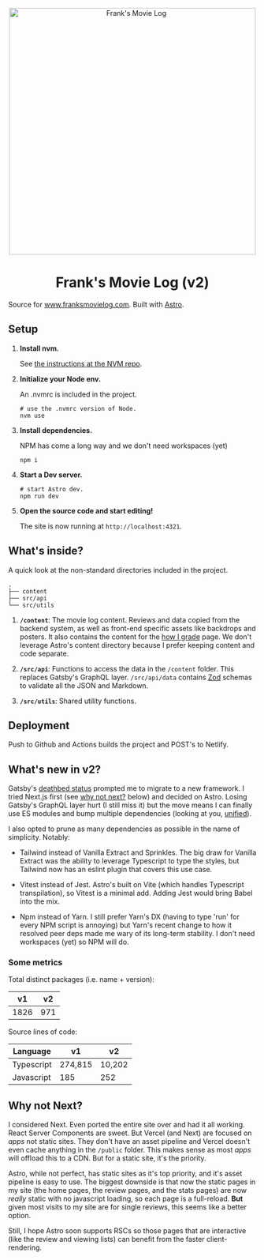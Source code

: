 <p align="center">
  <a href="https://www.franksmovielog.com">
    <img alt="Frank's Movie Log" src="https://www.franksmovielog.com/assets/default_og.jpg" width="500" />
  </a>
</p>
<h1 align="center">
  Frank's Movie Log (v2)
</h1>

Source for www.franksmovielog.com. Built with [Astro](https://astro.build/).

## Setup

1.  **Install nvm.**

    See [the instructions at the NVM repo](https://github.com/nvm-sh/nvm#installing-and-updating).

1.  **Initialize your Node env.**

    An .nvmrc is included in the project.

    ```shell
    # use the .nvmrc version of Node.
    nvm use
    ```

1.  **Install dependencies.**

    NPM has come a long way and we don't need workspaces (yet)

    ```shell
    npm i
    ```

1.  **Start a Dev server.**

    ```shell
    # start Astro dev.
    npm run dev
    ```

1.  **Open the source code and start editing!**

    The site is now running at `http://localhost:4321`.

## What's inside?

A quick look at the non-standard directories included in the project.

    .
    ├── content
    ├── src/api
    └── src/utils

1.  **`/content`**: The movie log content. Reviews and data copied from the backend system, as well as front-end specific assets like backdrops and posters. It also contains the content for the [how I grade](https://www.franksmovielog.com/how-i-grade/) page. We don't leverage Astro's content directory because I prefer keeping content and code separate.

1.  **`/src/api`**: Functions to access the data in the `/content` folder. This replaces Gatsby's GraphQL layer. `/src/api/data` contains [Zod](https://zod.dev/) schemas to validate all the JSON and Markdown.

1.  **`/src/utils`**: Shared utility functions.

## Deployment

Push to Github and Actions builds the project and POST's to Netlify.

## What's new in v2?

Gatsby's [deathbed status](https://github.com/gatsbyjs/gatsby/commits/master/) prompted me to migrate to a new framework. I tried Next.js first (see [why not next?](#why-not-next) below) and decided on Astro. Losing Gatsby's GraphQL layer hurt (I still miss it) but the move means I can finally use ES modules and bump multiple dependencies (looking at you, [unified](https://github.com/unifiedjs/unified)).

I also opted to prune as many dependencies as possible in the name of simplicity. Notably:

- Tailwind instead of Vanilla Extract and Sprinkles. The big draw for Vanilla Extract was the ability to leverage Typescript to type the styles, but Tailwind now has an eslint plugin that covers this use case.

- Vitest instead of Jest. Astro's built on Vite (which handles Typescript transpilation), so Vitest is a minimal add. Adding Jest would bring Babel into the mix.

- Npm instead of Yarn. I still prefer Yarn's DX (having to type 'run' for every NPM script is annoying) but Yarn's recent change to how it resolved peer deps made me wary of its long-term stability. I don't need workspaces (yet) so NPM will do.

### Some metrics

Total distinct packages (i.e. name + version):

| v1   | v2  |
| ---- | --- |
| 1826 | 971 |

Source lines of code:

| Language   | v1      | v2     |
| ---------- | ------- | ------ |
| Typescript | 274,815 | 10,202 |
| Javascript | 185     | 252    |

## Why not Next?

I considered Next. Even ported the entire site over and had it all working. React Server Components are sweet. But Vercel (and Next) are focused on _apps_ not static sites. They don't have an asset pipeline and Vercel doesn't even cache anything in the `/public` folder. This makes sense as most _apps_ will offload this to a CDN. But for a static site, it's the priority.

Astro, while not perfect, has static sites as it's top priority, and it's asset pipeline is easy to use. The biggest downside is that now the static pages in my site (the home pages, the review pages, and the stats pages) are now _really_ static with no javascript loading, so each page is a full-reload. **But** given most visits to my site are for single reviews, this seems like a better option.

Still, I hope Astro soon supports RSCs so those pages that are interactive (like the review and viewing lists) can benefit from the faster client-rendering.
